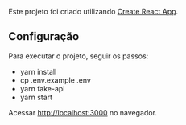 Este projeto foi criado utilizando [Create React App](https://github.com/facebook/create-react-app).

## Configuração

Para executar o projeto, seguir os passos:

- yarn install
- cp .env.example .env
- yarn fake-api
- yarn start

Acessar [http://localhost:3000](http://localhost:3000) no navegador.
